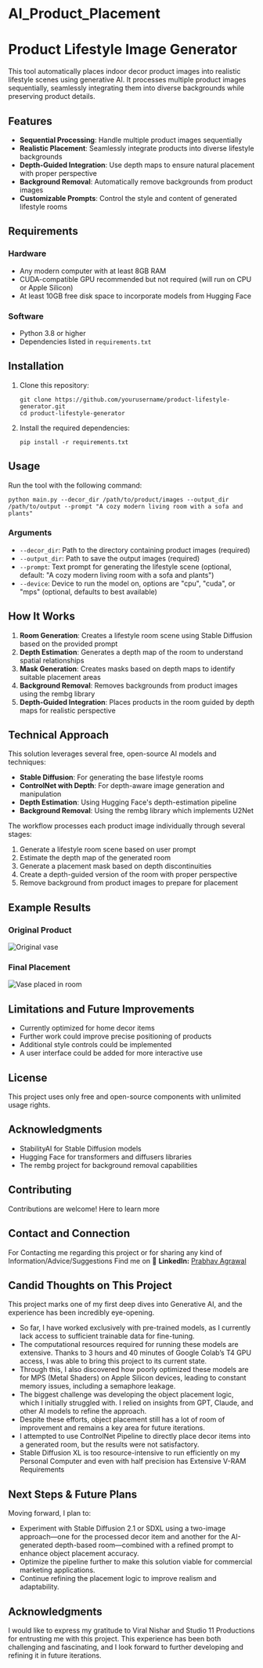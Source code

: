 # AI_Product_Placement
# Product Lifestyle Image Generator

This tool automatically places indoor decor product images into realistic lifestyle scenes using generative AI. It processes multiple product images sequentially, seamlessly integrating them into diverse backgrounds while preserving product details.

## Features

- **Sequential Processing**: Handle multiple product images sequentially
- **Realistic Placement**: Seamlessly integrate products into diverse lifestyle backgrounds
- **Depth-Guided Integration**: Use depth maps to ensure natural placement with proper perspective
- **Background Removal**: Automatically remove backgrounds from product images
- **Customizable Prompts**: Control the style and content of generated lifestyle rooms

## Requirements

### Hardware
- Any modern computer with at least 8GB RAM
- CUDA-compatible GPU recommended but not required (will run on CPU or Apple Silicon)
- At least 10GB free disk space to incorporate models from Hugging Face

### Software
- Python 3.8 or higher
- Dependencies listed in `requirements.txt`

## Installation

1. Clone this repository:
   ```
   git clone https://github.com/yourusername/product-lifestyle-generator.git
   cd product-lifestyle-generator
   ```

2. Install the required dependencies:
   ```
   pip install -r requirements.txt
   ```

## Usage

Run the tool with the following command:

```
python main.py --decor_dir /path/to/product/images --output_dir /path/to/output --prompt "A cozy modern living room with a sofa and plants"
```

### Arguments

- `--decor_dir`: Path to the directory containing product images (required)
- `--output_dir`: Path to save the output images (required)
- `--prompt`: Text prompt for generating the lifestyle scene (optional, default: "A cozy modern living room with a sofa and plants")
- `--device`: Device to run the model on, options are "cpu", "cuda", or "mps" (optional, defaults to best available)

## How It Works

1. **Room Generation**: Creates a lifestyle room scene using Stable Diffusion based on the provided prompt
2. **Depth Estimation**: Generates a depth map of the room to understand spatial relationships
3. **Mask Generation**: Creates masks based on depth maps to identify suitable placement areas
4. **Background Removal**: Removes backgrounds from product images using the rembg library
5. **Depth-Guided Integration**: Places products in the room guided by depth maps for realistic perspective

## Technical Approach

This solution leverages several free, open-source AI models and techniques:

- **Stable Diffusion**: For generating the base lifestyle rooms
- **ControlNet with Depth**: For depth-aware image generation and manipulation
- **Depth Estimation**: Using Hugging Face's depth-estimation pipeline
- **Background Removal**: Using the rembg library which implements U2Net

The workflow processes each product image individually through several stages:
1. Generate a lifestyle room scene based on user prompt
2. Estimate the depth map of the generated room
3. Generate a placement mask based on depth discontinuities
4. Create a depth-guided version of the room with proper perspective
5. Remove background from product images to prepare for placement

## Example Results

### Original Product
![Original vase](ExamplePhoto/vase_ex.jpg)

### Final Placement
![Vase placed in room](ExamplePhoto/output.jpeg)


## Limitations and Future Improvements

- Currently optimized for home decor items
- Further work could improve precise positioning of products
- Additional style controls could be implemented
- A user interface could be added for more interactive use

## License

This project uses only free and open-source components with unlimited usage rights.

## Acknowledgments

- StabilityAI for Stable Diffusion models
- Hugging Face for transformers and diffusers libraries
- The rembg project for background removal capabilities

## Contributing
Contributions are welcome! Here to learn more 


## Contact and Connection 
For Contacting me regarding this project or for sharing any kind of Information/Advice/Suggestions
Find me on 
🔗 **LinkedIn:** [Prabhav Agrawal](https://www.linkedin.com/in/prabhav-agrawal-415b83309)  


## Candid Thoughts on This Project
This project marks one of my first deep dives into Generative AI, and the experience has been incredibly eye-opening.

- So far, I have worked exclusively with pre-trained models, as I currently lack access to sufficient trainable data for fine-tuning.
- The computational resources required for running these models are extensive. Thanks to 3 hours and 40 minutes of Google Colab’s T4 GPU access, I was able to bring this project to its current state.
- Through this, I also discovered how poorly optimized these models are for MPS (Metal Shaders) on Apple Silicon devices, leading to constant memory issues, including a semaphore leakage.
- The biggest challenge was developing the object placement logic, which I initially struggled with. I relied on insights from GPT, Claude, and other AI models to refine the approach.
- Despite these efforts, object placement still has a lot of room of improvement and remains a key area for future iterations.
- I attempted to use ControlNet Pipeline to directly place decor items into a generated room, but the results were not satisfactory.
- Stable Diffusion XL is too resource-intensive to run efficiently on my Personal Computer and even with half precision has Extensive V-RAM Requirements
## Next Steps & Future Plans
Moving forward, I plan to:

- Experiment with Stable Diffusion 2.1 or SDXL using a two-image approach—one for the processed decor item and another for the AI-generated depth-based room—combined with a refined prompt to enhance object placement accuracy.
- Optimize the pipeline further to make this solution viable for commercial marketing applications.
- Continue refining the placement logic to improve realism and adaptability.
## Acknowledgments
I would like to express my gratitude to Viral Nishar and Studio 11 Productions for entrusting me with this project. This experience has been both challenging and fascinating, and I look forward to further developing and refining it in future iterations.